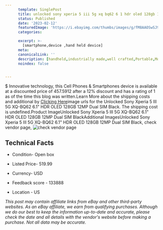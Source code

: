 ```yaml
---
      template: SinglePost
      title: unlocked sony xperia 5 iii 5g xq bq62 6 1 hdr oled 128gb 12mp dual sim black
      status: Published
      date: '2023-02-12'
      featuredImage: 'https://i.ebayimg.com/thumbs/images/g/fM8AAOSwSJ9iH8Pr/s-l225.jpg'
      categories: 

      excerpt: >-
        [smartphone,device ,hand held device]
      meta:
      canonicalLink: ''
      description: [handheld,industrially made,well crafted,Portable,Mobile,Compact,Convenient,Lightweight,Maneuverable,Man-portable,Miniature,Carriable,Hand-held,Light,Holdable,Transportable,Mobile device,Pocket-sized,On-the-go,Wireless,Cordless,Compact size,Convenient size, smartphone,device ,hand held device]
      noindex: false

        
---
```

$
    Innovative technology, this Cell Phones & Smartphones device is available at a discounted price of 457.5912 after a 12% discount and has a rating of 1 as of the time this blog was written.Learn More about the shipping costs and additional by [Clicking Here](https://www.ebay.com/itm/325076554374?hash=item4bb0129286%3Ag%3AfM8AAOSwSJ9iH8Pr&mkevt=1&mkcid=1&mkrid=711-53200-19255-0&campid=%253CePNCampaignId%253E&customid=%253CreferenceId%253E&toolid=10049)image urls for the Unlocked Sony Xperia 5 III 5G XQ-BQ62 6.1" HDR OLED 128GB 12MP Dual SIM Black. The shipping cost is undefined.Product ImageUnlocked Sony Xperia 5 III 5G XQ-BQ62 6.1" HDR OLED 128GB 12MP Dual SIM BlackAdditional ImagesUnlocked Sony Xperia 5 III 5G XQ-BQ62 6.1" HDR OLED 128GB 12MP Dual SIM Black, check vendor page, ![check vendor page](https://origin-galleryplus.ebayimg.com/ws/web/325076554374_2_0_1/225x225.jpg,https://origin-galleryplus.ebayimg.com/ws/web/325076554374_3_0_1/225x225.jpg)
    
    

 ## Technical Facts 



     
      

 - Condition- Open box 


      

 - Listed Price- 519.99 


      

 - Currency- USD 


      

 - Feedback score - 133888 


      

 - Location - US 


      
      

 *_This post may contain affiliate links from eBay and other third-party websites. As an eBay affiliate, we earn from qualifying purchases. Although we do our best to keep the information up-to-date and accurate, please check the date and all details with the vendor's website before making a purchase. Not all data may be accurate._*



    
    
    
    
    